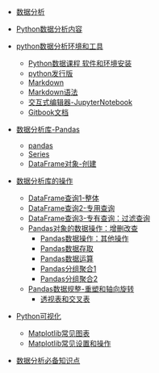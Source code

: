 * [数据分析](README.md)
* [Python数据分析内容](Python数据分析序言/内容序言.md)

* [python数据分析环境和工具]()
    * [Python数据课程 软件和环境安装](python数据分析环境和工具/Python数据课程软件和环境安装.md)
    * [python发行版](python数据分析环境和工具/python发行版.md)
    * [Markdown](python数据分析环境和工具/Markdown.md)
    * [Markdown语法](python数据分析环境和工具/Markdown语法.md)
    * [交互式编辑器-JupyterNotebook](python数据分析环境和工具/交互式编辑器-JupyterNotebook.md)
    * [Gitbook文档](python数据分析环境和工具/Gitbook文档.md)

* [数据分析库-Pandas]()
    * [pandas](数据分析库的初步认识/Pandas创建.md)
    * [Series](数据分析库的初步认识/Series创建.md)
    * [DataFrame对象-创建](数据分析库的初步认识/DataFrame创建.md)

* [数据分析库的操作]()
    * [DataFrame查询1-整体](数据分析库的操作/DataFrame查询1-整体.md)
    * [DataFrame查询2-专用查询](数据分析库的操作/DataFrame查询2-专用查询.md)
    * [DataFrame查询3-专有查询：过滤查询](数据分析库的操作/DataFrame查询3-专有查询：过滤查询.md)
    * [Pandas对象的数据操作：增删改查](数据分析库的操作/Pandas对象的数据操作：增删改查.md)
        * [Pandas数据操作：其他操作](数据分析库的操作/Pandas数据操作：其他操作.md)
        * [Pandas数据存取](数据分析库的操作/1Pandas数据存取.md)
        * [Pandas数据运算](数据分析库的操作/2Pandas数据运算.md)
        * [Pandas分组聚合1](数据分析库的操作/3Pandas分组聚合1.md)
        * [Pandas分组聚合2](数据分析库的操作/Pandas分组聚合2.md)
    * [Pandas数据规整-重塑和轴向旋转](数据分析库的操作/Pandas数据规整-重塑和轴向旋转.md)
        * [透视表和交叉表](数据分析库的操作/2透视表和交叉表.md)

* [Python可视化](Python可视化/绘图库-Matplotlib.md)
    * [Matplotlib常见图表](Python可视化/绘图库-Matplotlib/Matplotlib常见图表.md)
    * [Matplotlib常见设置和操作](Python可视化/绘图库-Matplotlib/Matplotlib常见设置和操作.md)

* [数据分析必备知识点](数据分析必备知识点/数据分析必备知识点汇集.md)


